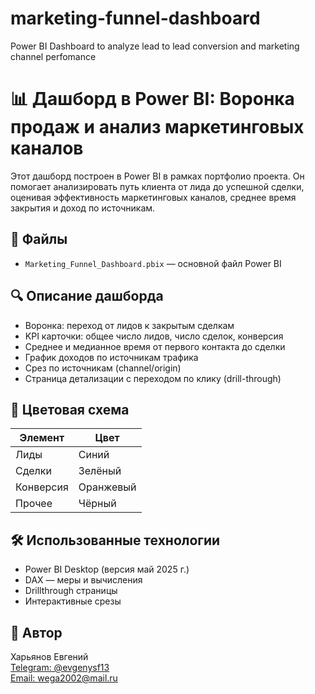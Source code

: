 # marketing-funnel-dashboard
Power BI Dashboard to analyze lead to lead conversion and marketing channel perfomance
# 📊 Дашборд в Power BI: Воронка продаж и анализ маркетинговых каналов

Этот дашборд построен в Power BI в рамках портфолио проекта. Он помогает анализировать путь клиента от лида до успешной сделки, оценивая эффективность маркетинговых каналов, среднее время закрытия и доход по источникам.

## 📁 Файлы

- `Marketing_Funnel_Dashboard.pbix` — основной файл Power BI

## 🔍 Описание дашборда

- Воронка: переход от лидов к закрытым сделкам
- KPI карточки: общее число лидов, число сделок, конверсия
- Среднее и медианное время от первого контакта до сделки
- График доходов по источникам трафика
- Срез по источникам (channel/origin)
- Страница детализации с переходом по клику (drill-through)

## 🎨 Цветовая схема

| Элемент        | Цвет       |
|----------------|------------|
| Лиды           | Синий      |
| Сделки         | Зелёный    |
| Конверсия      | Оранжевый  |
| Прочее         | Чёрный     |

## 🛠 Использованные технологии

- Power BI Desktop (версия май 2025 г.)
- DAX — меры и вычисления
- Drillthrough страницы
- Интерактивные срезы

## 👤 Автор

Харьянов Евгений  
[Telegram: @evgenysf13](https://t.me/evgenysf13)  
[Email: wega2002@mail.ru](mailto:wega2002@mail.ru)
